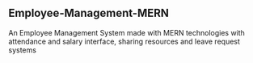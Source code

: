 <h2>Employee-Management-MERN</h2>

An Employee Management System made with MERN technologies with attendance and salary interface, sharing resources and leave request systems